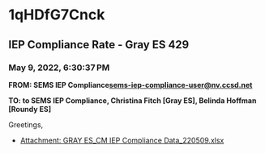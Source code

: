 # 1qHDfG7Cnck
## IEP Compliance Rate - Gray ES 429
### May 9, 2022, 6:30:37 PM
**FROM: SEMS IEP Compliance<sems-iep-compliance-user@nv.ccsd.net>**

**TO: to SEMS IEP Compliance, Christina Fitch [Gray ES], Belinda Hoffman [Roundy ES]**


Greetings,  





* [Attachment: GRAY ES_CM IEP Compliance Data_220509.xlsx](1qHDfG7Cnck-attachment-1.xlsx)
